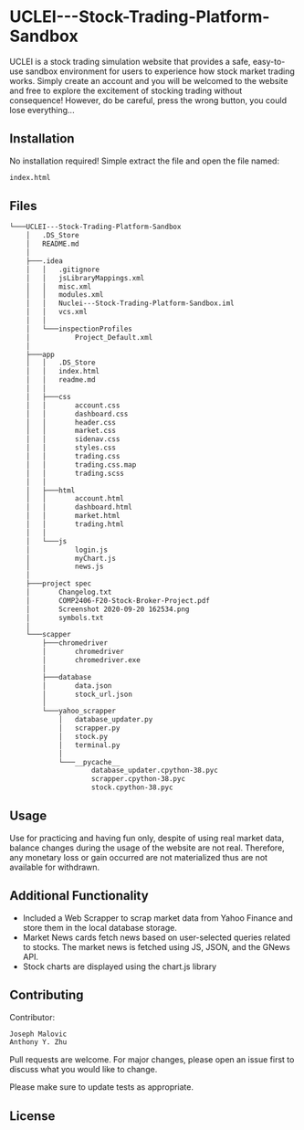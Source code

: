 # UCLEI---Stock-Trading-Platform-Sandbox

UCLEI is a stock trading simulation website that provides a safe, easy-to-use sandbox environment for users to experience how stock market trading works.
Simply create an account and you will be welcomed to the website and free to explore the excitement of stocking trading without consequence!
However, do be careful, press the wrong button, you could lose everything...

## Installation

No installation required! Simple extract the file and open the file named:

```bash
index.html
```
## Files

```bash
└───UCLEI---Stock-Trading-Platform-Sandbox
    │   .DS_Store
    │   README.md
    │
    ├───.idea
    │   │   .gitignore
    │   │   jsLibraryMappings.xml
    │   │   misc.xml
    │   │   modules.xml
    │   │   Nuclei---Stock-Trading-Platform-Sandbox.iml
    │   │   vcs.xml
    │   │
    │   └───inspectionProfiles
    │           Project_Default.xml
    │
    ├───app
    │   │   .DS_Store
    │   │   index.html
    │   │   readme.md
    │   │
    │   ├───css
    │   │       account.css
    │   │       dashboard.css
    │   │       header.css
    │   │       market.css
    │   │       sidenav.css
    │   │       styles.css
    │   │       trading.css
    │   │       trading.css.map
    │   │       trading.scss
    │   │
    │   ├───html
    │   │       account.html
    │   │       dashboard.html
    │   │       market.html
    │   │       trading.html
    │   │
    │   └───js
    │           login.js
    │           myChart.js
    │           news.js
    │
    ├───project spec
    │       Changelog.txt
    │       COMP2406-F20-Stock-Broker-Project.pdf
    │       Screenshot 2020-09-20 162534.png
    │       symbols.txt
    │
    └───scapper
        ├───chromedriver
        │       chromedriver
        │       chromedriver.exe
        │
        ├───database
        │       data.json
        │       stock_url.json
        │
        └───yahoo_scrapper
            │   database_updater.py
            │   scrapper.py
            │   stock.py
            │   terminal.py
            │
            └───__pycache__
                    database_updater.cpython-38.pyc
                    scrapper.cpython-38.pyc
                    stock.cpython-38.pyc

```

## Usage

Use for practicing and having fun only, despite of using real market data, balance changes during the usage of the website are not real.
Therefore, any monetary loss or gain occurred are not materialized thus are not available for withdrawn.  

## Additional Functionality

- Included a Web Scrapper to scrap market data from Yahoo Finance and store them in the local database storage.
- Market News cards fetch news based on user-selected queries related to stocks. The market news is fetched using JS, JSON, and the GNews API. 
- Stock charts are displayed using the chart.js library

## Contributing
Contributor:

```bash
Joseph Malovic
Anthony Y. Zhu
```

Pull requests are welcome. For major changes, please open an issue first to discuss what you would like to change.

Please make sure to update tests as appropriate.

## License
